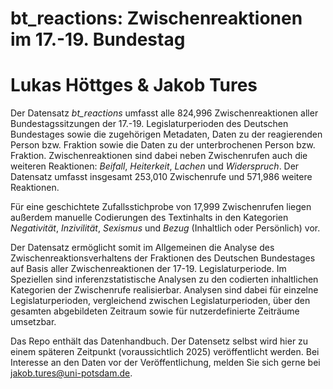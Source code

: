 # bt_reactions: Zwischenreaktionen im 17.-19. Bundestag
# Lukas Höttges & Jakob Tures

Der Datensatz *bt_reactions* umfasst alle 824,996 Zwischenreaktionen aller Bundestagssitzungen der 17.-19. Legislaturperioden des Deutschen Bundestages sowie die zugehörigen Metadaten, Daten zu der reagierenden Person bzw. Fraktion sowie die Daten zu der unterbrochenen Person bzw. Fraktion.
Zwischenreaktionen sind dabei neben Zwischenrufen auch die weiteren Reaktionen: *Beifall*, *Heiterkeit*, *Lachen* und *Widerspruch*. Der Datensatz umfasst insgesamt 253,010 Zwischenrufe und 571,986 weitere Reaktionen.

Für eine geschichtete Zufallsstichprobe von 17,999 Zwischenrufen liegen außerdem manuelle Codierungen des Textinhalts in den Kategorien *Negativität*, *Inzivilität*, *Sexismus* und *Bezug* (Inhaltlich oder Persönlich) vor.

Der Datensatz ermöglicht somit im Allgemeinen die Analyse des Zwischenreaktionsverhaltens der Fraktionen des Deutschen Bundestages auf Basis aller Zwischenreaktionen der 17-19. Legislaturperiode. Im Speziellen sind inferenzstatistische Analysen zu den codierten inhaltlichen Kategorien der Zwischenrufe realisierbar. Analysen sind dabei für einzelne Legislaturperioden, vergleichend zwischen Legislaturperioden, über den gesamten abgebildeten Zeitraum sowie für nutzerdefinierte Zeiträume umsetzbar.

Das Repo enthält das Datenhandbuch. Der Datensetz selbst wird hier zu einem späteren Zeitpunkt (voraussichtlich 2025) veröffentlicht werden. Bei Interesse an den Daten vor der Veröffentlichung, melden Sie sich gerne bei jakob.tures@uni-potsdam.de.
